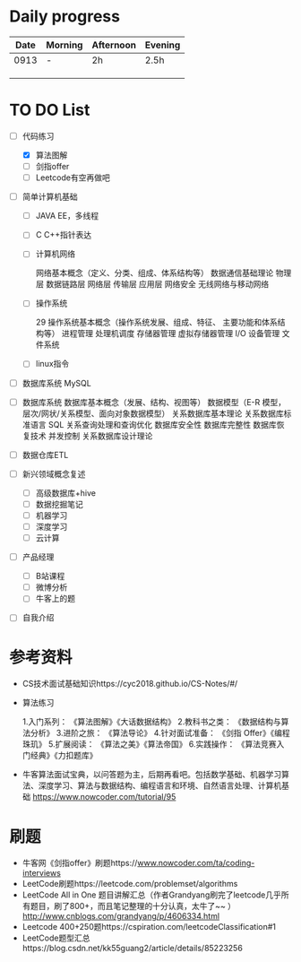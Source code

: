 # Daily progress

| Date | Morning | Afternoon | Evening |
| ---- | ------- | --------- | ------- |
| 0913 | -       | 2h        | 2.5h    |
|      |         |           |         |
|      |         |           |         |
|      |         |           |         |





# TO DO List

- [ ] 代码练习

  - [x] 算法图解
  - [ ] 剑指offer
  - [ ] Leetcode有空再做吧

- [ ] 简单计算机基础
  - [ ] JAVA EE，多线程
  
  - [ ] C C++指针表达
  
  - [ ] 计算机网络
  
    网络基本概念（定义、分类、组成、体系结构等） 数据通信基础理论  物理层   数据链路层   网络层   传输层    应用层    网络安全   无线网络与移动网络
  
  - [ ] 操作系统
  
    29 操作系统基本概念（操作系统发展、组成、特征、  主要功能和体系结构等）     进程管理     处理机调度     存储器管理     虚拟存储器管理     I/O 设备管理     文件系统
  
  - [ ] linux指令
  
- [ ] 数据库系统 MySQL

- [ ] 数据库系统
   数据库基本概念（发展、结构、视图等）   数据模型（E-R 模型，层次/网状/关系模型、面向对象数据模型）  关系数据库基本理论   关系数据库标准语言 SQL   关系查询处理和查询优化   数据库安全性   数据库完整性   数据库恢复技术   并发控制   关系数据库设计理论

- [ ] 数据仓库ETL

- [ ] 新兴领域概念复述
  - [ ] 高级数据库+hive
  - [ ] 数据挖掘笔记
  - [ ] 机器学习
  - [ ] 深度学习
  - [ ] 云计算
  
- [ ] 产品经理
  - [ ] B站课程
  - [ ] 微博分析
  - [ ] 牛客上的题
  
- [ ] 自我介绍

  



# 参考资料

- CS技术面试基础知识https://cyc2018.github.io/CS-Notes/#/

- 算法练习

  1.入门系列：
  《算法图解》《大话数据结构》
  2.教科书之类：
  《数据结构与算法分析》
  3.进阶之旅：
  《算法导论》
  4.针对面试准备：
  《剑指 Offer》《编程珠玑》
  5.扩展阅读：
  《算法之美》《算法帝国》
  6.实践操作：
  《算法竞赛入门经典》《力扣题库》

- 牛客算法面试宝典，以问答题为主，后期再看吧。包括数学基础、机器学习算法、深度学习、算法与数据结构、编程语言和环境、自然语言处理、计算机基础 https://www.nowcoder.com/tutorial/95





# 刷题

- 牛客网《剑指offer》刷题https://www.nowcoder.com/ta/coding-interviews
- LeetCode刷题https://leetcode.com/problemset/algorithms
- LeetCode All in One 题目讲解汇总（作者Grandyang刷完了leetcode几乎所有题目，刷了800+，而且笔记整理的十分认真，太牛了~~ ）http://www.cnblogs.com/grandyang/p/4606334.html
- Leetcode 400+250题https://cspiration.com/leetcodeClassification#1
- LeetCode题型汇总https://blog.csdn.net/kk55guang2/article/details/85223256

